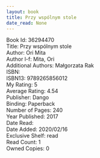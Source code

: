 ```yaml
---
layout: book
title: Przy wspólnym stole
date_read: None
---
```


Book Id: 36294470<br />
Title: Przy wspólnym stole<br />
Author: Ori Mita<br />
Author l-f: Mita, Ori<br />
Additional Authors: Małgorzata Rak<br />
ISBN: <br />
ISBN13: 9789265856012<br />
My Rating: 5<br />
Average Rating: 4.54<br />
Publisher: Dango<br />
Binding: Paperback<br />
Number of Pages: 240<br />
Year Published: 2017<br />
Date Read: <br />
Date Added: 2020/02/16<br />
Exclusive Shelf: read<br />
Read Count: 1<br />
Owned Copies: 0<br />

